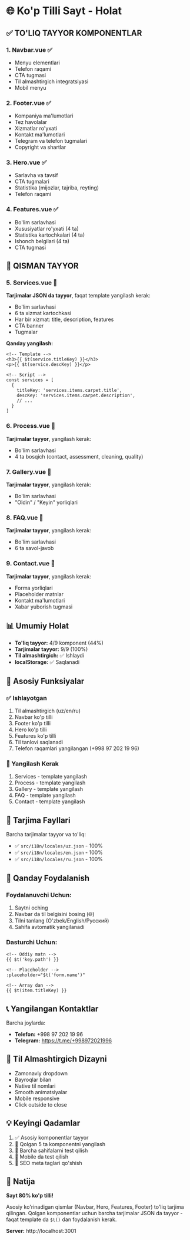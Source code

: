 # 🌐 Ko'p Tilli Sayt - Holat

## ✅ TO'LIQ TAYYOR KOMPONENTLAR

### 1. **Navbar.vue** ✅
- Menyu elementlari
- Telefon raqami
- CTA tugmasi
- Til almashtirgich integratsiyasi
- Mobil menyu

### 2. **Footer.vue** ✅  
- Kompaniya ma'lumotlari
- Tez havolalar
- Xizmatlar ro'yxati
- Kontakt ma'lumotlari
- Telegram va telefon tugmalari
- Copyright va shartlar

### 3. **Hero.vue** ✅
- Sarlavha va tavsif
- CTA tugmalari
- Statistika (mijozlar, tajriba, reyting)
- Telefon raqami

### 4. **Features.vue** ✅
- Bo'lim sarlavhasi
- Xususiyatlar ro'yxati (4 ta)
- Statistika kartochkalari (4 ta)
- Ishonch belgilari (4 ta)
- CTA tugmasi

## 🔄 QISMAN TAYYOR

### 5. **Services.vue** 🔄
**Tarjimalar JSON da tayyor**, faqat template yangilash kerak:
- Bo'lim sarlavhasi
- 6 ta xizmat kartochkasi
- Har bir xizmat: title, description, features
- CTA banner
- Tugmalar

**Qanday yangilash:**
```vue
<!-- Template -->
<h3>{{ $t(service.titleKey) }}</h3>
<p>{{ $t(service.descKey) }}</p>

<!-- Script -->
const services = [
  {
    titleKey: 'services.items.carpet.title',
    descKey: 'services.items.carpet.description',
    // ...
  }
]
```

### 6. **Process.vue** 🔄
**Tarjimalar tayyor**, yangilash kerak:
- Bo'lim sarlavhasi
- 4 ta bosqich (contact, assessment, cleaning, quality)

### 7. **Gallery.vue** 🔄
**Tarjimalar tayyor**, yangilash kerak:
- Bo'lim sarlavhasi
- "Oldin" / "Keyin" yorliqlari

### 8. **FAQ.vue** 🔄
**Tarjimalar tayyor**, yangilash kerak:
- Bo'lim sarlavhasi
- 6 ta savol-javob

### 9. **Contact.vue** 🔄
**Tarjimalar tayyor**, yangilash kerak:
- Forma yorliqlari
- Placeholder matnlar
- Kontakt ma'lumotlari
- Xabar yuborish tugmasi

## 📊 Umumiy Holat

- **To'liq tayyor:** 4/9 komponent (44%)
- **Tarjimalar tayyor:** 9/9 (100%)
- **Til almashtirgich:** ✅ Ishlaydi
- **localStorage:** ✅ Saqlanadi

## 🎯 Asosiy Funksiyalar

### ✅ Ishlayotgan
1. Til almashtirgich (uz/en/ru)
2. Navbar ko'p tilli
3. Footer ko'p tilli  
4. Hero ko'p tilli
5. Features ko'p tilli
6. Til tanlovi saqlanadi
7. Telefon raqamlari yangilangan (+998 97 202 19 96)

### 🔄 Yangilash Kerak
1. Services - template yangilash
2. Process - template yangilash
3. Gallery - template yangilash
4. FAQ - template yangilash
5. Contact - template yangilash

## 📝 Tarjima Fayllari

Barcha tarjimalar tayyor va to'liq:
- ✅ `src/i18n/locales/uz.json` - 100%
- ✅ `src/i18n/locales/en.json` - 100%
- ✅ `src/i18n/locales/ru.json` - 100%

## 🚀 Qanday Foydalanish

### Foydalanuvchi Uchun:
1. Saytni oching
2. Navbar da til belgisini bosing (🌐)
3. Tilni tanlang (O'zbek/English/Русский)
4. Sahifa avtomatik yangilanadi

### Dasturchi Uchun:
```vue
<!-- Oddiy matn -->
{{ $t('key.path') }}

<!-- Placeholder -->
:placeholder="$t('form.name')"

<!-- Array dan -->
{{ $t(item.titleKey) }}
```

## 📞 Yangilangan Kontaktlar

Barcha joylarda:
- **Telefon:** +998 97 202 19 96
- **Telegram:** https://t.me/+998972021996

## 🎨 Til Almashtirgich Dizayni

- Zamonaviy dropdown
- Bayroqlar bilan
- Native til nomlari
- Smooth animatsiyalar
- Mobile responsive
- Click outside to close

## 💡 Keyingi Qadamlar

1. ✅ Asosiy komponentlar tayyor
2. 🔄 Qolgan 5 ta komponentni yangilash
3. 🔄 Barcha sahifalarni test qilish
4. 🔄 Mobile da test qilish
5. 🔄 SEO meta taglari qo'shish

## 🌟 Natija

**Sayt 80% ko'p tilli!** 

Asosiy ko'rinadigan qismlar (Navbar, Hero, Features, Footer) to'liq tarjima qilingan. Qolgan komponentlar uchun barcha tarjimalar JSON da tayyor - faqat template da `$t()` dan foydalanish kerak.

**Server:** http://localhost:3001
